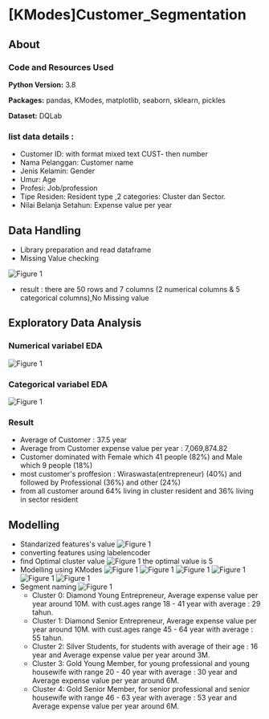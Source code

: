# [KModes]Customer_Segmentation

 ## About
 ### Code and Resources Used 
  **Python Version:** 3.8  
  
  **Packages:** pandas, KModes, matplotlib, seaborn, sklearn, pickles

  **Dataset:**  DQLab
 
 ### list data details : 
  * Customer ID: with format mixed text CUST- then number
  * Nama Pelanggan: Customer name
  * Jenis Kelamin: Gender
  * Umur: Age
  * Profesi: Job/profession
  * Tipe Residen: Resident type ,2 categories: Cluster dan Sector.
  * Nilai Belanja Setahun: Expense value per year
  
## Data Handling
* Library preparation and read dataframe
* Missing Value checking

![Figure 1](https://github.com/boxside/-KModes-Customer_Segmentation/blob/main/figure/dataprep.png)

* result : there are 50 rows and 7 columns (2 numerical columns & 5 categorical columns),No Missing value
## Exploratory Data Analysis
### Numerical variabel EDA
![Figure 1](https://github.com/boxside/-KModes-Customer_Segmentation/blob/main/figure/index.png)
### Categorical variabel EDA
![Figure 1](https://github.com/boxside/-KModes-Customer_Segmentation/blob/main/figure/kolom_kategorikal1.png)
### Result
 * Average of Customer : 37.5 year
 * Average from Customer expense value per year : 7,069,874.82
 * Customer dominated with Female which  41 people (82%) and Male which 9 people (18%)
 * most customer's proffesion : Wiraswasta(entrepreneur) (40%) and followed by Professional (36%) and other (24%)
 * from all customer around 64% living in cluster resident and 36% living in sector resident
## Modelling
* Standarized features's value
![Figure 1](https://github.com/boxside/-KModes-Customer_Segmentation/blob/main/figure/standarized.png)
* converting features using labelencoder
* find Optimal cluster value
![Figure 1](https://github.com/boxside/-KModes-Customer_Segmentation/blob/main/figure/k-cluster.png)
  the optimal value is 5
* Modelling using KModes
![Figure 1](https://github.com/boxside/-KModes-Customer_Segmentation/blob/main/figure/clustering.png)
![Figure 1](https://github.com/boxside/-KModes-Customer_Segmentation/blob/main/figure/clustervsnilai.png)
![Figure 1](https://github.com/boxside/-KModes-Customer_Segmentation/blob/main/figure/clustervsres.png)
![Figure 1](https://github.com/boxside/-KModes-Customer_Segmentation/blob/main/figure/clustervsprof.png)
![Figure 1](https://github.com/boxside/-KModes-Customer_Segmentation/blob/main/figure/clustervsumur.png)
![Figure 1](https://github.com/boxside/-KModes-Customer_Segmentation/blob/main/figure/clustervsjk.png)
* Segment naming 
![Figure 1](https://github.com/boxside/-KModes-Customer_Segmentation/blob/main/figure/segmentation.png)
  * Cluster 0: Diamond Young Entrepreneur, Average expense value per year around 10M. with cust.ages range  18 - 41 year with average : 29 tahun.
  * Cluster 1: Diamond Senior Entrepreneur, Average expense value per year around 10M. with cust.ages range  45 - 64 year with average : 55 tahun.
  * Cluster 2: Silver Students, for students with average of their age : 16 year and Average expense value per year around 3M.
  * Cluster 3: Gold Young Member, for young professional and young housewife with range 20 - 40 year with average : 30 year and Average expense value per year around 6M.
  * Cluster 4: Gold Senior Member, for senior professional and senior housewife with range  46 - 63 year with average : 53 year and Average expense value per year around 6M.

